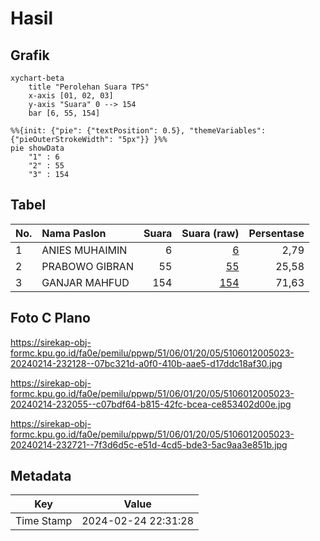# Hasil

## Grafik

```mermaid
xychart-beta
    title "Perolehan Suara TPS"
    x-axis [01, 02, 03]
    y-axis "Suara" 0 --> 154
    bar [6, 55, 154]
```

```mermaid
%%{init: {"pie": {"textPosition": 0.5}, "themeVariables": {"pieOuterStrokeWidth": "5px"}} }%%
pie showData
    "1" : 6
    "2" : 55
    "3" : 154
```

## Tabel

| No. | Nama Paslon    | Suara | Suara (raw) | Persentase |
|:--- |:-------------- | -----:| -----------:| ----------:|
| 1   | ANIES MUHAIMIN | 6     | [6][p-1]    | 2,79       |
| 2   | PRABOWO GIBRAN | 55    | [55][p-2]   | 25,58      |
| 3   | GANJAR MAHFUD  | 154   | [154][p-3]  | 71,63      |


[p-1]: https://github.com/gigit-pemilu/pemilu-2024-51-bali/blob/main/pilpres/hitung-suara/sub/51-bali/sub/06-bangli/sub/01-susut/sub/2005-sulahan/sub/023-tps/sub/paslon-1.txt
[p-2]: https://github.com/gigit-pemilu/pemilu-2024-51-bali/blob/main/pilpres/hitung-suara/sub/51-bali/sub/06-bangli/sub/01-susut/sub/2005-sulahan/sub/023-tps/sub/paslon-2.txt
[p-3]: https://github.com/gigit-pemilu/pemilu-2024-51-bali/blob/main/pilpres/hitung-suara/sub/51-bali/sub/06-bangli/sub/01-susut/sub/2005-sulahan/sub/023-tps/sub/paslon-3.txt

## Foto C Plano

https://sirekap-obj-formc.kpu.go.id/fa0e/pemilu/ppwp/51/06/01/20/05/5106012005023-20240214-232128--07bc321d-a0f0-410b-aae5-d17ddc18af30.jpg

https://sirekap-obj-formc.kpu.go.id/fa0e/pemilu/ppwp/51/06/01/20/05/5106012005023-20240214-232055--c07bdf64-b815-42fc-bcea-ce853402d00e.jpg

https://sirekap-obj-formc.kpu.go.id/fa0e/pemilu/ppwp/51/06/01/20/05/5106012005023-20240214-232721--7f3d6d5c-e51d-4cd5-bde3-5ac9aa3e851b.jpg


## Metadata

| Key        | Value               |
| ---------- | ------------------- |
| Time Stamp | 2024-02-24 22:31:28 |



